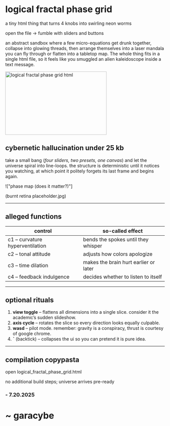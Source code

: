 #  logical fractal phase grid

a tiny html thing that turns 4 knobs into swirling neon worms

open the file → fumble with sliders and buttons

an abstract sandbox where a few micro-equations get drunk together, collapse into glowing threads, then arrange themselves into a laser mandala you can fly through or flatten into a tabletop map. 
The whole thing fits in a single html file, so it feels like you smuggled an alien kaleidoscope inside a text message.

<img width="320" height="200" alt="logical fractal phase grid html" src="https://github.com/user-attachments/assets/6f852aee-1fc2-4276-b6a4-2f09b611ef1c" />


## cybernetic hallucination under 25 kb  


take a small bang (*four sliders, two presets, one canvas*) and let the universe spiral into line-loops. the structure is deterministic until it notices you watching, at which point it politely forgets its last frame and begins again.  

!["phase map (does it matter?)"]

(burnt retina placeholder.jpg)

---

## alleged functions  

| control | so-called effect |  
|---------|------------------|  
| c1 – curvature hyperventilation | bends the spokes until they whisper |  
| c2 – tonal attitude | adjusts how colors apologize |  
| c3 – time dilation | makes the brain hurt earlier or later |  
| c4 – feedback indulgence | decides whether to listen to itself |  

---

## optional rituals  

1. **view toggle** – flattens all dimensions into a single slice. consider it the academic’s sudden slideshow.  
2. **axis cycle** – rotates the slice so every direction looks equally culpable.  
3. **wasd** – pilot mode. remember: gravity is a conspiracy, thrust is courtesy of google chrome.  
4. **`** (backtick) – collapses the ui so you can pretend it is pure idea.  

---

## compilation copypasta  

open logical_fractal_phase_grid.html
 
 no additional build steps; universe arrives pre-ready

### - 7.20.2025
# ~ garacybe
